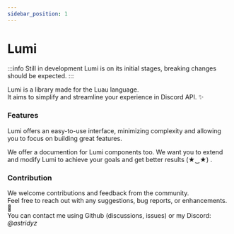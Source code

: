 ```yaml
---
sidebar_position: 1
---
```


# Lumi

:::info Still in development
Lumi is on its initial stages, breaking changes should be expected.
:::

Lumi is a library made for the Luau language.  
It aims to simplify and streamline your experience in Discord API. ✨

### Features

Lumi offers an easy-to-use interface, minimizing complexity and allowing you to focus on building great features.

We offer a documention for Lumi components too. 
We want you to extend and modify Lumi to achieve your goals and get better results (★‿★) .

### Contribution

We welcome contributions and feedback from the community.  
Feel free to reach out with any suggestions, bug reports, or enhancements. 🔎  
You can contact me using Github (discussions, issues) or my Discord: *@astridyz*